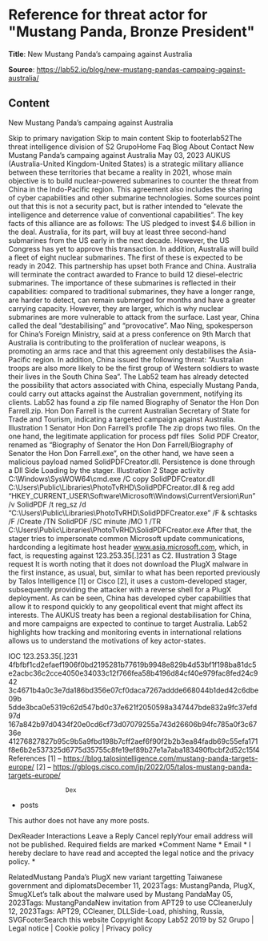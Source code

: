 # Reference for threat actor for "Mustang Panda, Bronze President"

**Title**: New Mustang Panda’s campaing against Australia

**Source**: https://lab52.io/blog/new-mustang-pandas-campaing-against-australia/

## Content








New Mustang Panda’s campaing against Australia























 













 Skip to primary navigation Skip to main content Skip to footerlab52The threat intelligence division of S2 GrupoHome
Faq
Blog
About
Contact
New Mustang Panda’s campaing against Australia
May 03, 2023
AUKUS (Australia-United Kingdom-United States) is a strategic military alliance between these territories that became a reality in 2021, whose main objective is to build nuclear-powered submarines to counter the threat from China in the Indo-Pacific region. This agreement also includes the sharing of cyber capabilities and other submarine technologies. Some sources point out that this is not a security pact, but is rather intended to “elevate the intelligence and deterrence value of conventional capabilities”.
The key facts of this alliance are as follows:
The US pledged to invest $4.6 billion in the deal. Australia, for its part, will buy at least three second-hand submarines from the US early in the next decade. However, the US Congress has yet to approve this transaction. In addition, Australia will build a fleet of eight nuclear submarines. The first of these is expected to be ready in 2042.
This partnership has upset both France and China. Australia will terminate the contract awarded to France to build 12 diesel-electric submarines. The importance of these submarines is reflected in their capabilities: compared to traditional submarines, they have a longer range, are harder to detect, can remain submerged for months and have a greater carrying capacity. However, they are larger, which is why nuclear submarines are more vulnerable to attack from the surface.
Last year, China called the deal “destabilising” and “provocative”. Mao Ning, spokesperson for China’s Foreign Ministry, said at a press conference on 9th March that Australia is contributing to the proliferation of nuclear weapons, is promoting an arms race and that this agreement only destabilises the Asia-Pacific region. In addition, China issued the following threat: “Australian troops are also more likely to be the first group of Western soldiers to waste their lives in the South China Sea”.
The Lab52 team has already detected the possibility that actors associated with China, especially Mustang Panda, could carry out attacks against the Australian government, notifying its clients.
Lab52 has found a zip file named Biography of Senator the Hon Don Farrell.zip. Hon Don Farrell is the current Australian Secretary of State for Trade and Tourism, indicating a targeted campaign against Australia.
Illustration 1 Senator Hon Don Farrell’s profile
The zip drops two files. On the one hand, the legitimate application for process pdf files  Solid PDF Creator, renamed as “Biography of Senator the Hon Don Farrell/Biography of Senator the Hon Don Farrell.exe”, on the other hand, we have seen a malicious payload named SolidPDFCreator.dll. Persistence is done through a Dll Side Loading by the stager.
Illustration 2 Stage activity 
C:\Windows\SysWOW64\cmd.exe /C copy SolidPDFCreator.dll C:\Users\Public\Libraries\PhotoTvRHD\SolidPDFCreator.dll & reg add “HKEY_CURRENT_USER\Software\Microsoft\Windows\CurrentVersion\Run” /v SolidPDF /t reg_sz /d “C:\Users\Public\Libraries\PhotoTvRHD\SolidPDFCreator.exe” /F & schtasks /F /Create /TN SolidPDF /SC minute /MO 1 /TR C:\Users\Public\Libraries\PhotoTvRHD\SolidPDFCreator.exe
After that, the stager tries to impersonate common Microsoft update communications, hardconding a legitimate host header www.asia.microsoft.com, which, in fact, is requesting against 123.253.35[.]231 as C2.
Illustration 3 Stage request
It is worth noting that it does not download the PlugX malware in the first instance, as usual, but, similar to what has been reported previously by Talos Intelligence [1] or Cisco [2], it uses a custom-developed stager, subsequently providing the attacker with a reverse shell for a PlugX deployment.
As can be seen, China has developed cyber capabilities that allow it to respond quickly to any geopolitical event that might affect its interests. The AUKUS treaty has been a regional destabilisation for China, and more campaigns are expected to continue to target Australia. Lab52 highlights how tracking and monitoring events in international relations allows us to understand the motivations of key actor-states.


IOC
123.253.35[.]231
4fbfbf1cd2efaef1906f0bd2195281b77619b9948e829b4d53bf1f198ba81dc5
e2acbc36c2cce4050e34033c12f766fea58b4196d84cf40e979fac8fed24c942
3c4671b4a0c3e7da186bd356e07cf0daca7267addde668044b1ded42c6dbe09b
5dde3bca0e5319c62d547bd0c37e621f2050598a347447bde832a9fc37efd97d
167a842b97d0434f20e0cd6cf73d07079255a743d26606b94fc785a0f3c6736e
41276827827b95c9b5a9fbd198b7cff2aef6f90f2b2b3ea84fadb69c55efa171
f8e6b2e537325d6775d35755c8fe19ef89b27e1a7aba183490fbcbf2d52c15f4
References
[1] – https://blog.talosintelligence.com/mustang-panda-targets-europe/
[2] – https://gblogs.cisco.com/jp/2022/05/talos-mustang-panda-targets-europe/












 








		            Dex                





 + posts 








This author does not have any more posts. 




 


 DexReader Interactions 
Leave a Reply Cancel replyYour email address will not be published. Required fields are marked *Comment Name * 
Email * 
I hereby declare to have read and accepted the legal notice and the privacy policy. * 

 
RelatedMustang Panda’s PlugX new variant targetting Taiwanese government and diplomatsDecember 11, 2023Tags: MustangPanda, PlugX, SmugXLet’s talk about the malware used by Mustang PandaMay 05, 2023Tags: MustangPandaNew invitation from APT29 to use CCleanerJuly 12, 2023Tags: APT29, CCleaner, DLLSide-Load, phishing, Russia, SVGFooterSearch this website
  Copyright &copy Lab52 2019 by S2 Grupo | Legal notice | Cookie policy | Privacy policy  
























